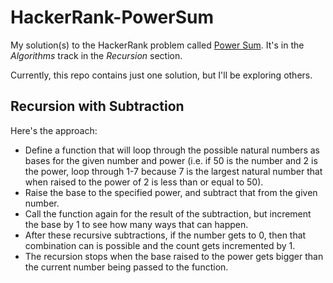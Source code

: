 # HackerRank-PowerSum
My solution(s) to the HackerRank problem called <a href="https://www.hackerrank.com/challenges/the-power-sum">Power Sum</a>. It's in the <i>Algorithms</i> track in the <i>Recursion</i> section.

Currently, this repo contains just one solution, but I'll be exploring others.

## Recursion with Subtraction
Here's the approach:  
  - Define a function that will loop through the possible natural numbers as bases for the given number and power (i.e. if 50 is the number and 2 is the power, loop through 1-7 because 7 is the largest natural number that when raised to the power of 2 is less than or equal to 50).
  - Raise the base to the specified power, and subtract that from the given number. 
  - Call the function again for the result of the subtraction, but increment the base by 1 to see how many ways that can happen.
  - After these recursive subtractions, if the number gets to 0, then that combination can is possible and the count gets incremented by 1. 
  - The recursion stops when the base raised to the power gets bigger than the current number being passed to the function.
